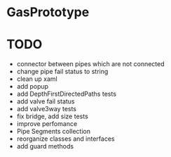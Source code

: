 # GasPrototype

# TODO
* connector between pipes which are not connected
* change pipe fail status to string
* clean up xaml
* add popup
* add DepthFirstDirectedPaths tests
* add valve fail status
* add valve3way tests
* fix bridge, add size tests
* improve perfomance
* Pipe Segments collection
* reorganize classes and interfaces
* add guard methods